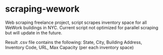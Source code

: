 # scraping-wework

Web scraping freelance project, script scrapes inventory space for all WeWork buildings in NYC.
Current script not optimized for parallel scraping but will update in the future.

Result .csv file contains the following:
State, City, Building Address, Inventory Code, URL, Max Capacity (per each inventory space)
